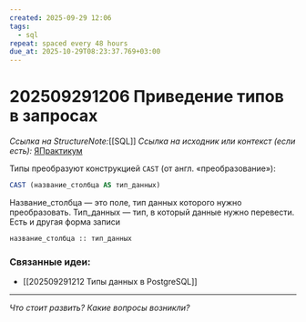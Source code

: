 ```yaml
---
created: 2025-09-29 12:06
tags:
  - sql
repeat: spaced every 48 hours
due_at: 2025-10-29T08:23:37.769+03:00
---
```

# 202509291206 Приведение типов в запросах

*Ссылка на StructureNote:*[[SQL]] 
*Ссылка на исходник или контекст (если есть):* [ЯПрактикум](https://practicum.yandex.ru/trainer/backend-nodejs/lesson/fa900913-a56e-460d-a475-ecbb185774a1/task/dc710f5d-a57d-456f-a308-b8a069f1ea0c/)

Типы преобразуют конструкцией `CAST` (от англ. «преобразование»):

```SQL
CAST (название_столбца AS тип_данных)
```

Название_столбца — это поле, тип данных которого нужно преобразовать. Тип_данных — тип, в который данные нужно перевести. Есть и другая форма записи

```sql
название_столбца :: тип_данных
```

### Связанные идеи:

* [[202509291212 Типы данных в PostgreSQL]]

---

*Что стоит развить? Какие вопросы возникли?*
